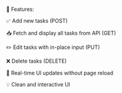 🚀 Features:

✅ Add new tasks (POST)

📥 Fetch and display all tasks from API (GET)

✏️ Edit tasks with in-place input (PUT)

❌ Delete tasks (DELETE)

🔄 Real-time UI updates without page reload

💡 Clean and interactive UI
